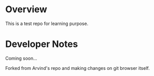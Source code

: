 # Overview

This is a test repo for learning purpose.


# Developer Notes

Coming soon...

Forked from Arvind's repo and making changes on git browser itself.
